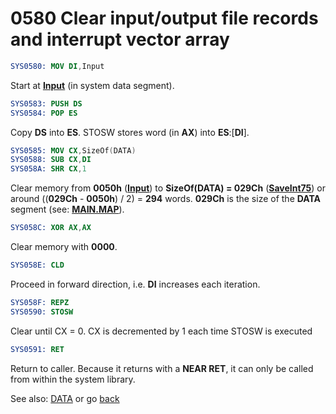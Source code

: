 # 0580 Clear input/output file records and interrupt vector array

```nasm
SYS0580: MOV DI,Input
```
Start at **[Input](DATA.md)** (in system data segment).

```nasm
SYS0583: PUSH DS
SYS0584: POP ES
```

Copy **DS** into **ES**. STOSW stores word (in **AX**) into **ES**:[**DI**].

```nasm
SYS0585: MOV CX,SizeOf(DATA)
SYS0588: SUB CX,DI
SYS058A: SHR CX,1
```

Clear memory from **0050h** (**[Input](DATA.md)**) to **SizeOf(DATA) = 029Ch** (**[SaveInt75](DATA.md)**) or around ((**029Ch** - **0050h**) / 2) = **294** words. **029Ch** is the size of the **DATA** segment (see: **[MAIN.MAP](MAIN-MAP.md)**).

```nasm
SYS058C: XOR AX,AX
```

Clear memory with **0000**.

```nasm
SYS058E: CLD
```

Proceed in forward direction, i.e. **DI** increases each iteration.

```nasm
SYS058F: REPZ
SYS0590: STOSW
```

Clear until CX = 0. CX is decremented by 1 each time STOSW is executed


```nasm
SYS0591: RET
```

Return to caller. Because it returns with a **NEAR RET**, it can only be called from within the system library.

See also: [DATA](DATA.md) or go [back](../README.md)